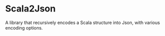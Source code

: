 Scala2Json
==========

A library that recursively encodes a Scala structure into Json, with various encoding options.
